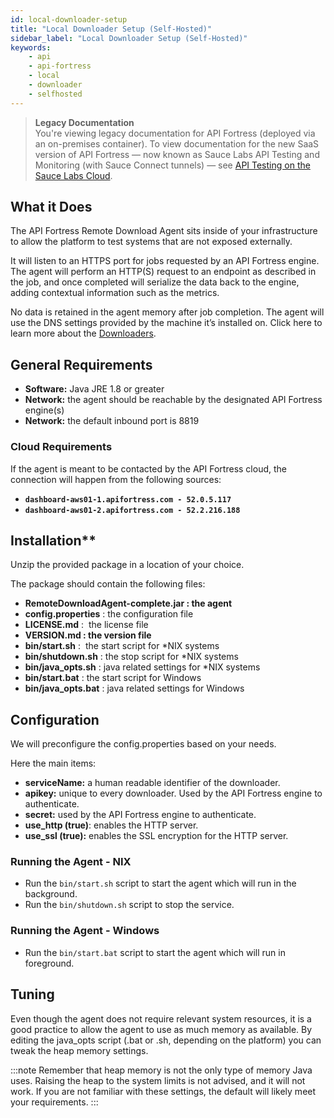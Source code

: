 ```yaml
---
id: local-downloader-setup
title: "Local Downloader Setup (Self-Hosted)"
sidebar_label: "Local Downloader Setup (Self-Hosted)"
keywords:
    - api
    - api-fortress
    - local
    - downloader
    - selfhosted
---
```


<head>
  <meta name="robots" content="noindex" />
</head>

>**Legacy Documentation**<br/>You're viewing legacy documentation for API Fortress (deployed via an on-premises container). To view documentation for the new SaaS version of API Fortress &#8212; now known as Sauce Labs API Testing and Monitoring (with Sauce Connect tunnels) &#8212; see [API Testing on the Sauce Labs Cloud](/api-testing/).

## What it Does

The API Fortress Remote Download Agent sits inside of your infrastructure to allow the platform to test systems that are not exposed externally.

It will listen to an HTTPS port for jobs requested by an API Fortress engine. The agent will perform an HTTP(S) request to an endpoint as described in the job, and once completed will serialize the data back to the engine, adding contextual information such as the metrics.

No data is retained in the agent memory after job completion. The agent will use the DNS settings provided by the machine it’s installed on. Click here to learn more about the [Downloaders](/api-testing/on-prem/learn-more/downloader-101).

## General Requirements

- **Software:** Java JRE 1.8 or greater
- **Network:** the agent should be reachable by the designated API Fortress engine(s)
- **Network:** the default inbound port is 8819

### Cloud Requirements

If the agent is meant to be contacted by the API Fortress cloud, the connection will happen from the following sources:

- **`dashboard-aws01-1.apifortress.com - 52.0.5.117`**
- **`dashboard-aws01-2.apifortress.com - 52.2.216.188`**

## Installation**

Unzip the provided package in a location of your choice.

The package should contain the following files:

- ****RemoteDownloadAgent-complete.jar** : the agent**
- **config.properties** : the configuration file
- **LICENSE.md** :  the license file
- ****VERSION.md** : the version file**
- **bin/start.sh** :  the start script for \*NIX systems
- **bin/shutdown.sh** : the stop script for \*NIX systems
- **bin/java\_opts.sh** : java related settings for \*NIX systems
- **bin/start.bat** : the start script for Windows
- **bin/java\_opts.bat** : java related settings for Windows

## Configuration

We will preconfigure the config.properties based on your needs.

Here the main items:

- **serviceName:** a human readable identifier of the downloader.
- **apikey:** unique to every downloader. Used by the API Fortress engine to authenticate.
- **secret:** used by the API Fortress engine to authenticate.
- **use_http (true)**: enables the HTTP server.
- **use_ssl (true):** enables the SSL encryption for the HTTP server.

### Running the Agent - NIX

* Run the `bin/start.sh` script to start the agent which will run in the background.
* Run the `bin/shutdown.sh` script to stop the service.

### Running the Agent - Windows

* Run the `bin/start.bat` script to start the agent which will run in foreground.

## Tuning

Even though the agent does not require relevant system resources, it is a good practice to allow the agent to use as much memory as available. By editing the java\_opts script (.bat or .sh, depending on the platform) you can tweak the heap memory settings.

:::note
Remember that heap memory is not the only type of memory Java uses. Raising the heap to the system limits is not advised, and it will not work. If you are not familiar with these settings, the default will likely meet your requirements.
:::
